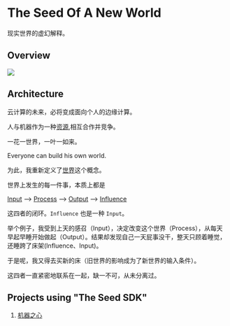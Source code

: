 # The Seed Of A New World

现实世界的虚幻解释。

## Overview

![](images/new-world1.png)

## Architecture

云计算的未来，必将变成面向个人的边缘计算。

人与机器作为一种[资源](resource.md),相互合作并竞争。

一花一世界，一叶一如来。

Everyone can build his own world.

为此，我重新定义了[世界](world.md)这个概念。

世界上发生的每一件事，本质上都是

[Input](input.md)
-->
[Process](process.md)
-->
[Output](output.md)
-->
[Influence](influence.md)

这四者的闭环。`Influence` 也是一种 `Input`。

举个例子，我受到上天的感召（Input），决定改变这个世界（Process），从每天早起早睡开始做起（Output）。结果却发现自己一天屁事没干，整天只顾着睡觉，还睡跨了床架(Influence、Input)。

于是呢，我又得去买新的床（旧世界的影响成为了新世界的输入条件）。

这四者一直紧密地联系在一起，缺一不可，从未分离过。

## Projects using "The Seed SDK"

1. [机器之心](https://p-program.github.io/the-seed-of-robot/)
